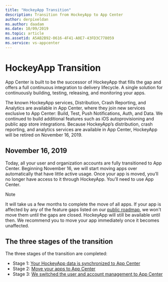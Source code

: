 ```yaml
---
title: "HockeyApp Transition"
description: Transition from HockeyApp to App Center
author: derpixeldan
ms.author: daadam
ms.date: 10/09/2019
ms.topic: article
ms.assetid: A5AB2B92-0616-4F41-A0E7-43FD3C778059
ms.service: vs-appcenter
---
```


# HockeyApp Transition

App Center is built to be the successor of HockeyApp that fills the gap and offers a full continuous integration to delivery lifecycle. A single solution for continuously building, testing, releasing, and monitoring your apps.

The known HockeyApp services, Distribution, Crash Reporting, and Analytics are available in App Center, where they join new services exclusive to App Center: Build, Test, Push Notifications, Auth, and Data. We continued to build additional features such as iOS autoprovisioning and public app store integrations. Because HockeyApp’s distribution, crash reporting, and analytics services are available in App Center, HockeyApp will be retired on November 16, 2019.

## November 16, 2019

Today, all your user and organization accounts are fully transitioned to App Center. Beginning November 16, we will start moving apps over automatically that have little active usage. Once your app is moved, you’ll no longer have access to it through HockeyApp. You’ll need to use App Center.

> [!NOTE]
> It will take us a few months to complete the move of all apps. If your app is affected by any of the feature gaps listed on our [public roadmap](https://github.com/Microsoft/appcenter/wiki/Roadmap#hockeyapp), we won't move them until the gaps are closed. HockeyApp will still be available until then. We recommend you to move your app immediately once it becomes unaffected.

## The three stages of the transition

The three stages of the transition are completed:

* Stage 1: [Your HockeyApp data is synchronized to App Center](~/transition/moving/index.md)
* Stage 2: [Move your apps to App Center](~/transition/moving/index.md)
* Stage 3: [We switched the user and account management to App Center](~/transition/accounts/index.md)